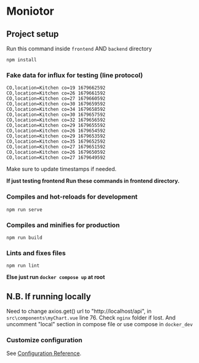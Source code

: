 # Moniotor

## Project setup
Run this command inside `frontend` AND `backend` directory
```
npm install
```

### Fake data for influx for testing (line protocol)
```
CO,location=Kitchen co=19 1679662592
CO,location=Kitchen co=26 1679661592
CO,location=Kitchen co=27 1679660592
CO,location=Kitchen co=30 1679659592
CO,location=Kitchen co=34 1679658592
CO,location=Kitchen co=30 1679657592
CO,location=Kitchen co=32 1679656592
CO,location=Kitchen co=29 1679655592
CO,location=Kitchen co=26 1679654592
CO,location=Kitchen co=29 1679653592
CO,location=Kitchen co=35 1679652592
CO,location=Kitchen co=27 1679651592
CO,location=Kitchen co=26 1679650592
CO,location=Kitchen co=27 1679649592
```
Make sure to update timestamps if needed.

**If just testing frontend Run these commands in frontend directory.**
### Compiles and hot-reloads for development
```
npm run serve
```

### Compiles and minifies for production
```
npm run build
```

### Lints and fixes files
```
npm run lint
```

**Else just run ```docker compose up``` at root**

## N.B. If running locally
Need to change axios.get() url to "http://localhost/api", in ```src\components\myChart.vue``` line 76. Check `nginx` folder if lost. And uncomment "local" section in compose file or use compose in `docker_dev`

### Customize configuration
See [Configuration Reference](https://cli.vuejs.org/config/).
